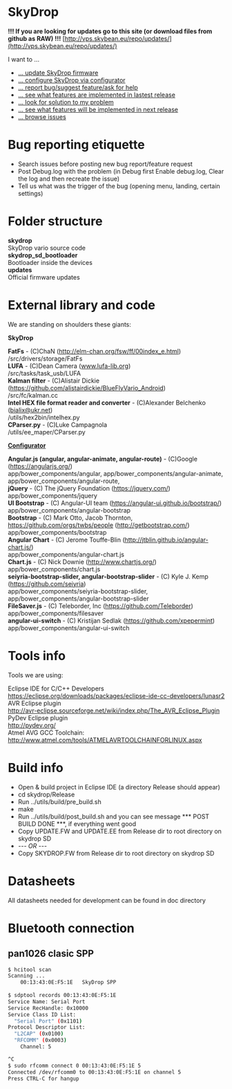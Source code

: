 SkyDrop
=====

<b> !!! If you are looking for updates go to this site (or download files from github as RAW) !!!</b>
[http://vps.skybean.eu/repo/updates/](http://vps.skybean.eu/repo/updates/)

I want to ...
* [... update SkyDrop firmware](http://skybean.eu/support)
* [... configure SkyDrop via configurator](http://vps.skybean.eu/configurator/)
* [... report bug/suggest feature/ask for help](https://github.com/fhorinek/SkyDrop/issues/new)
* [... see what features are implemented in lastest release](https://github.com/fhorinek/SkyDrop/blob/master/updates/changelog.txt)
* [... look for solution to my problem](https://github.com/fhorinek/SkyDrop/issues?utf8=%E2%9C%93&q=is%3Aissue+label%3Aquestion)
* [... see what features will be implemented in next release](https://github.com/fhorinek/SkyDrop/milestones)
* [... browse issues](https://github.com/fhorinek/SkyDrop/issues)

Bug reporting etiquette
=====
* Search issues before posting new bug report/feature request
* Post Debug.log with the problem (in Debug first Enable debug.log, Clear the log and then recreate the issue)
* Tell us what was the trigger of the bug (opening menu, landing, certain settings)

Folder structure
=====

<b>skydrop</b><br>
SkyDrop vario source code<br>
<b>skydrop_sd_bootloader</b><br>
Bootloader inside the devices<br>
<b>updates</b><br>
Official firmware updates<br>


External library and code
=====

We are standing on shoulders these giants:

<b>SkyDrop</b>

<b>FatFs</b> - (C)ChaN (http://elm-chan.org/fsw/ff/00index_e.html)<br>
/src/drivers/storage/FatFs<br>
<b>LUFA</b> - (C)Dean Camera (www.lufa-lib.org)<br>
/src/tasks/task_usb/LUFA<br>
<b>Kalman filter</b> - (C)Alistair Dickie (https://github.com/alistairdickie/BlueFlyVario_Android)<br>
/src/fc/kalman.cc<br>
<b>Intel HEX file format reader and converter</b> - (C)Alexander Belchenko (bialix@ukr.net)<br>
/utils/hex2bin/intelhex.py<br>
<b>CParser.py</b> - (C)Luke Campagnola<br>
/utils/ee_maper/CParser.py<br>

<b>[Configurator](https://vps.skybean.eu/configurator/#/)</b>

<b>Angular.js (angular, angular-animate, angular-route)</b> - (C)Google (https://angularjs.org/)<br>
app/bower_components/angular, app/bower_components/angular-animate, app/bower_components/angular-route, <br>
<b>jQuery</b> - (C) The jQuery Foundation (https://jquery.com/)<br>
app/bower_components/jquery<br>
<b>UI Bootstrap</b> - (C) Angular-UI team (https://angular-ui.github.io/bootstrap/)<br>
app/bower_components/angular-bootstrap<br>
<b>Bootstrap</b> - (C) Mark Otto, Jacob Thornton, https://github.com/orgs/twbs/people (http://getbootstrap.com/)<br>
app/bower_components/bootstrap<br>
<b>Angular Chart</b> - (C) Jerome Touffe-Blin (http://jtblin.github.io/angular-chart.js/)<br>
app/bower_components/angular-chart.js<br>
<b>Chart.js</b> - (C) Nick Downie (http://www.chartjs.org/)<br>
app/bower_components/chart.js<br>
<b>seiyria-bootstrap-slider, angular-bootstrap-slider</b> - (C) Kyle J. Kemp (https://github.com/seiyria)<br>
app/bower_components/seiyria-bootstrap-slider, app/bower_components/angular-bootstrap-slider<br>
<b>FileSaver.js</b> - (C) Teleborder, Inc (https://github.com/Teleborder)<br>
app/bower_components/filesaver<br>
<b>angular-ui-switch</b> - (C) Kristijan Sedlak (https://github.com/xpepermint)<br>
app/bower_components/angular-ui-switch<br>



Tools info
=====

Tools we are using:

Eclipse IDE for C/C++ Developers<br>
https://eclipse.org/downloads/packages/eclipse-ide-cc-developers/lunasr2<br>
AVR Eclipse plugin<br>
http://avr-eclipse.sourceforge.net/wiki/index.php/The_AVR_Eclipse_Plugin<br>
PyDev Eclipse plugin<br>
http://pydev.org/<br>
Atmel AVG GCC Toolchain:<br>
http://www.atmel.com/tools/ATMELAVRTOOLCHAINFORLINUX.aspx<br>

Build info
=====

<ul>
<li>Open & build project in Eclipse IDE (a directory Release should appear)</li>
<li>cd skydrop/Release</li>
<li>Run ../utils/build/pre_build.sh</li>
<li>make</li>
<li>Run ../utils/build/post_build.sh and you can see message  *** POST BUILD DONE ***, if everything went good</li>
<li>Copy UPDATE.FW and UPDATE.EE from Release dir to root directory on skydrop SD</li>
<li><i> --- OR ---</i></li>
<li>Copy SKYDROP.FW from Release dir to root directory on skydrop SD</li>
</ul>


Datasheets
=====

All datasheets needed for development can be found in doc directory

Bluetooth connection
=====

pan1026 clasic SPP
-----
```bash
$ hcitool scan
Scanning ...
	00:13:43:0E:F5:1E	SkyDrop SPP
	
$ sdptool records 00:13:43:0E:F5:1E
Service Name: Serial Port
Service RecHandle: 0x10000
Service Class ID List:
  "Serial Port" (0x1101)
Protocol Descriptor List:
  "L2CAP" (0x0100)
  "RFCOMM" (0x0003)
    Channel: 5

^C
$ sudo rfcomm connect 0 00:13:43:0E:F5:1E 5
Connected /dev/rfcomm0 to 00:13:43:0E:F5:1E on channel 5
Press CTRL-C for hangup
```
